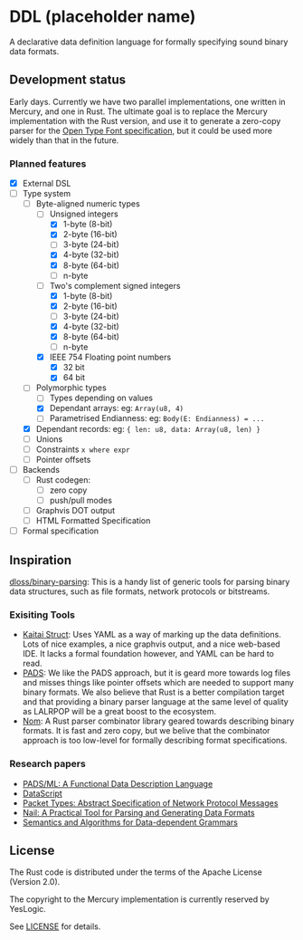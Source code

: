 # DDL (placeholder name)

A declarative data definition language for formally specifying sound binary
data formats.

## Development status

Early days. Currently we have two parallel implementations, one written in
Mercury, and one in Rust. The ultimate goal is to replace the Mercury
implementation with the Rust version, and use it to generate a zero-copy
parser for the [Open Type Font specification], but it could be used more
widely than that in the future.

[Open Type Font specification]: https://www.microsoft.com/typography/otspec/otff.htm

### Planned features

- [x] External DSL
- [ ] Type system
  - [ ] Byte-aligned numeric types
    - [ ] Unsigned integers
      - [x] 1-byte (8-bit)
      - [x] 2-byte (16-bit)
      - [ ] 3-byte (24-bit)
      - [x] 4-byte (32-bit)
      - [x] 8-byte (64-bit)
      - [ ] n-byte
    - [ ] Two's complement signed integers
      - [x] 1-byte (8-bit)
      - [x] 2-byte (16-bit)
      - [ ] 3-byte (24-bit)
      - [x] 4-byte (32-bit)
      - [x] 8-byte (64-bit)
      - [ ] n-byte
    - [x] IEEE 754 Floating point numbers
      - [x] 32 bit
      - [x] 64 bit
  - [ ] Polymorphic types
    - [ ] Types depending on values
    - [x] Dependant arrays: eg: `Array(u8, 4)`
    - [ ] Parametrised Endianness: eg: `Body(E: Endianness) = ...`
  - [x] Dependant records: eg: `{ len: u8, data: Array(u8, len) }`
  - [ ] Unions
  - [ ] Constraints `x where expr`
  - [ ] Pointer offsets
- [ ] Backends
  - [ ] Rust codegen:
    - [ ] zero copy
    - [ ] push/pull modes
  - [ ] Graphvis DOT output
  - [ ] HTML Formatted Specification
- [ ] Formal specification

## Inspiration

[dloss/binary-parsing](https://github.com/dloss/binary-parsing):
This is a handy list of generic tools for parsing binary data structures, such
as file formats, network protocols or bitstreams.

### Exisiting Tools

- [Kaitai Struct](http://kaitai.io):
  Uses YAML as a way of marking up the data definitions. Lots of nice
  examples, a nice graphvis output, and a nice web-based IDE. It lacks a
  formal foundation however, and YAML can be hard to read.
- [PADS](https://pads.cs.tufts.edu):
  We like the PADS approach, but it is geard more towards log files and
  misses things like pointer offsets which are needed to support many
  binary formats. We also believe that Rust is a better compilation target
  and that providing a binary parser language at the same level of quality
  as LALRPOP will be a great boost to the ecosystem.
- [Nom](https://github.com/Geal/nom):
  A Rust parser combinator library geared towards describing binary
  formats. It is fast and zero copy, but we belive that the combinator
  approach is too low-level for formally describing format specifications.

### Research papers

- [PADS/ML: A Functional Data Description Language](https://www.cs.princeton.edu/~dpw/papers/padsml06.pdf)
- [DataScript](http://people.cs.vt.edu/%7Egback/papers/gback-datascript-gpce2002.pdf)
- [Packet Types: Abstract Specification of Network Protocol Messages](http://conferences.sigcomm.org/sigcomm/2000/conf/paper/sigcomm2000-9-2.pdf)
- [Nail: A Practical Tool for Parsing and Generating Data Formats](https://www.usenix.org/system/files/conference/osdi14/osdi14-paper-bangert.pdf)
- [Semantics and Algorithms for Data-dependent Grammars](https://www.cs.princeton.edu/~dpw/papers/ddg-tr.pdf)

## License

The Rust code is distributed under the terms of the Apache License (Version 2.0).

The copyright to the Mercury implementation is currently reserved by YesLogic.

See [LICENSE](LICENSE) for details.

